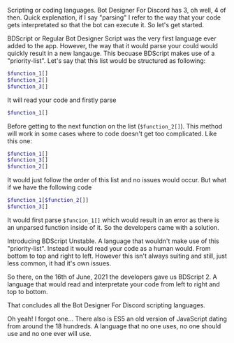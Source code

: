 Scripting or coding languages.
Bot Designer For Discord has 3, oh well, 4 of then.
Quick explenation, if I say "parsing" I refer to the way that your code gets interpretated so that the bot can execute it.
So let's get started. 

BDScript or Regular Bot Designer Script was the very first language ever added to the app.
However, the way that it would parse your could would quickly result in a new langauge.
This becuase BDScript makes use of a "priority-list". 
Let's say that this list would be structured as following:
```php
$function_1[]
$function_2[]
$function_3[]
```
It will read your code and firstly parse
```php
$function_1[]
```
Before getting to the next function on the list (`$function_2[]`). 
This method will work in some cases where to code doesn't get too complicated. 
Like this one:
```php
$function_1[]
$function_3[]
$function_2[]
```
It would just follow the order of this list and no issues would occur. 
But what if we have the following code
```php
$function_1[$function_2[]]
$function_3[]
```
It would first parse `$funcion_1[]` which would result in an error as there is an unparsed function inside of it. 
So the developers came with a solution.

Introducing BDScript Unstable.
A language that wouldn't make use of this "priority-list".
Instead it would read your code as a human would.
From bottom to top and right to left. 
However this isn't always suiting and still, just less common, it had it's own issues. 

So there, on the 16th of June, 2021 the developers gave us BDScript 2. 
A language that would read and interpretate your code from left to right and top to bottom. 

That concludes all the Bot Designer For Discord scripting languages. 

Oh yeah! I forgot one...
There also is ES5 an old version of JavaScript dating from around the 18 hundreds. 
A language that no one uses, no one should use and no one ever will use.